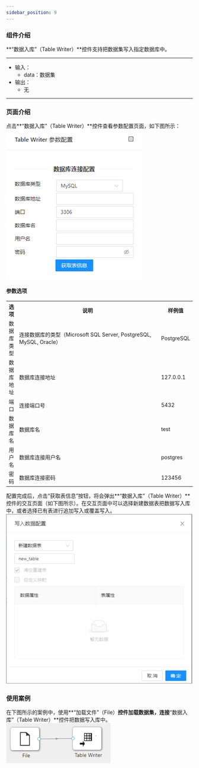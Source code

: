 ```yaml
---
sidebar_position: 9
---
```

### 组件介绍
**“数据入库”（Table Writer）**控件支持把数据集写入指定数据库中。

<hr/>

- 输入：
  - data：数据集
- 输出：
  - 无

<hr/>

### 页面介绍
点击**“数据入库”（Table Writer）**控件查看参数配置页面，如下图所示：  
[ ![](/img/aistudio/io/table-writer/param.png) ](/img/aistudio/io/table-writer/param.png)

#### 参数选项
<table>
  <tr>
    <th>选项</th>
    <th width="650">说明</th>
    <th>样例值</th>
  </tr>
  <tr>
      <td>数据库类型</td> 
      <td>
      连接数据库的类型（Microsoft SQL Server, PostgreSQL, MySQL, Oracle）
      </td> 
      <td>PostgreSQL</td>
  </tr>
  <tr>
      <td>数据库地址</td>    
      <td>
      数据库连接地址
      </td> 
      <td>127.0.0.1</td>
  </tr>
  <tr>
      <td>端口</td>    
      <td>
      连接端口号
      </td> 
      <td>5432</td>
  </tr>
  <tr>
      <td>数据库名</td>    
      <td>
      数据库名
      </td> 
      <td>test</td>
  </tr>
  <tr>
      <td>用户名</td>    
      <td>
      数据库连接用户名
      </td>
      <td>postgres</td>
  </tr>
  <tr>
      <td>密码</td>    
      <td>
      数据库连接密码
      </td> 
      <td>123456</td>
  </tr>
</table>

配置完成后，点击“获取表信息”按钮，将会弹出**“数据入库”（Table Writer）**控件的交互页面（如下图所示）。在交互页面中可以选择新建数据表把数据写入库中，或者选择已有表进行追加写入或覆盖写入。  
[ ![](/img/aistudio/io/table-writer/interaction.png) ](/img/aistudio/io/table-writer/interaction.png)

### 使用案例
在下图所示的案例中，使用**“加载文件”（File）**控件加载数据集，连接**“数据入库”（Table Writer）**控件把数据写入库中。  
[ ![](/img/aistudio/io/table-writer/workflow.png) ](/img/aistudio/io/table-writer/workflow.png)

